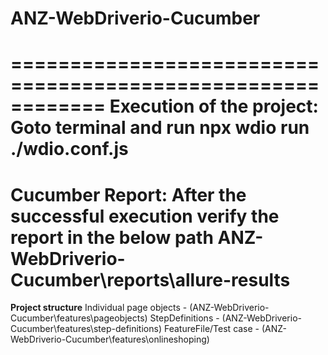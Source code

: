 # ANZ-WebDriverio-Cucumber

============================================================
**Execution of the project:**
Goto terminal and run npx wdio run ./wdio.conf.js
=====================================================================
**Cucumber Report:**
After the successful execution verify the report in the below path
ANZ-WebDriverio-Cucumber\reports\allure-results
======================================================================
**Project structure**
Individual page objects - (ANZ-WebDriverio-Cucumber\features\pageobjects)
StepDefinitions - (ANZ-WebDriverio-Cucumber\features\step-definitions)
FeatureFile/Test case - (ANZ-WebDriverio-Cucumber\features\onlineshoping)






